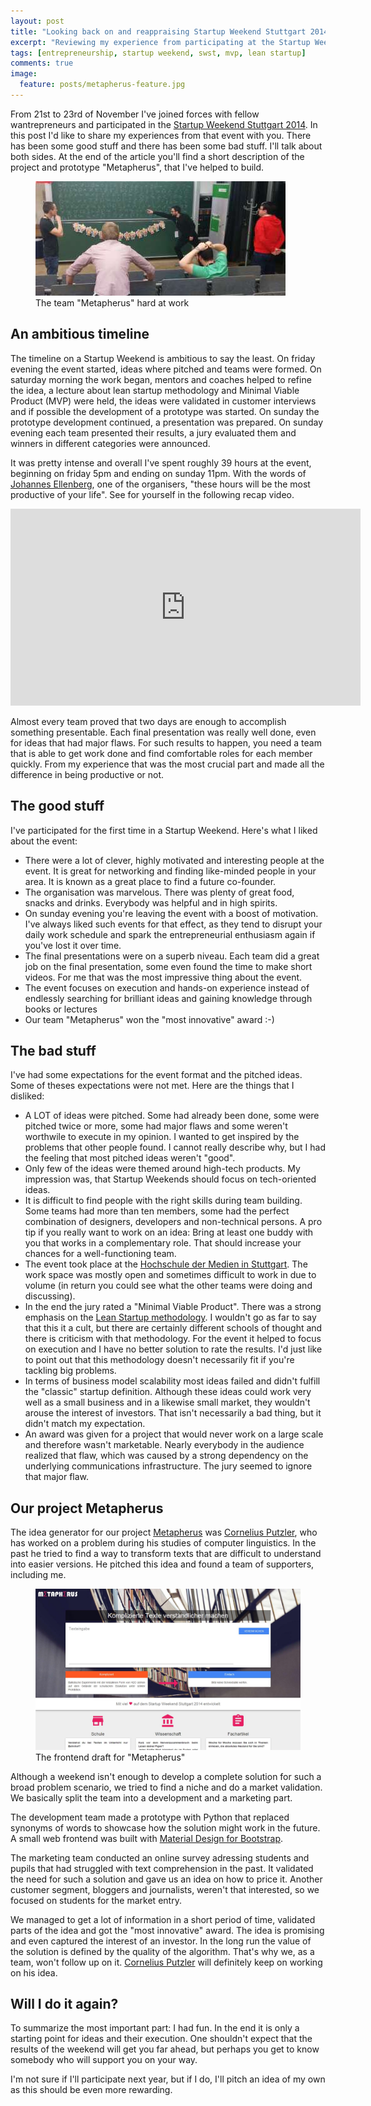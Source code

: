 ```yaml
---
layout: post
title: "Looking back on and reappraising Startup Weekend Stuttgart 2014"
excerpt: "Reviewing my experience from participating at the Startup Weekend Stuttgart 2014: the concept, critique and room for improvement."
tags: [entrepreneurship, startup weekend, swst, mvp, lean startup]
comments: true
image:
  feature: posts/metapherus-feature.jpg
---
```


From 21st to 23rd of November I've joined forces with fellow wantrepreneurs and participated in the [Startup Weekend Stuttgart 2014](http://www.up.co/communities/germany/stuttgart/). In this post I'd like to share my experiences from that event with you. There has been some good stuff and there has been some bad stuff. I'll talk about both sides. At the end of the article you'll find a short description of the project and prototype "Metapherus", that I've helped to build.

<figure>
  <img src="../images/posts/metapherus-team.jpg" />
  <figcaption>The team "Metapherus" hard at work</figcaption>
</figure>

## An ambitious timeline
The timeline on a Startup Weekend is ambitious to say the least. On friday evening the event started, ideas where pitched and teams were formed. On saturday morning the work began, mentors and coaches helped to refine the idea, a lecture about lean startup methodology and Minimal Viable Product (MVP) were held, the ideas were validated in customer interviews and if possible the development of a prototype was started. On sunday the prototype development continued, a presentation was prepared. On sunday evening each team presented their results, a jury evaluated them and winners in different categories were announced.

It was pretty intense and overall I've spent roughly 39 hours at the event, beginning on friday 5pm and ending on sunday 11pm. With the words of [Johannes Ellenberg](http://johannesellenberg.de/), one of the organisers, "these hours will be the most productive of your life". See for yourself in the following recap video.


<iframe width="560" height="315" src="http://www.youtube.com/embed/1uMzkK3HOTA" frameborder="0"> </iframe>


Almost every team proved that two days are enough to accomplish something presentable. Each final presentation was really well done, even for ideas that had major flaws. For such results to happen, you need a team that is able to get work done and find comfortable roles for each member quickly. From my experience that was the most crucial part and made all the difference in being productive or not.

## The good stuff
I've participated for the first time in a Startup Weekend. Here's what I liked about the event:

* There were a lot of clever, highly motivated and interesting people at the event. It is great for networking and finding like-minded people in your area. It is known as a great place to find a future co-founder.
* The organisation was marvelous. There was plenty of great food, snacks and drinks. Everybody was helpful and in high spirits.
* On sunday evening you're leaving the event with a boost of motivation. I've always liked such events for that effect, as they tend to disrupt your daily work schedule and spark the entrepreneurial enthusiasm again if you've lost it over time.
* The final presentations were on a superb niveau. Each team did a great job on the final presentation, some even found the time to make short videos. For me that was the most impressive thing about the event.
* The event focuses on execution and hands-on experience instead of endlessly searching for brilliant ideas and gaining knowledge through books or lectures
* Our team "Metapherus" won the "most innovative" award :-)

## The bad stuff
I've had some expectations for the event format and the pitched ideas. Some of theses expectations were not met. Here are the things that I disliked:

* A LOT of ideas were pitched. Some had already been done, some were pitched twice or more, some had major flaws and some weren't worthwile to execute in my opinion. I wanted to get inspired by the problems that other people found. I cannot really describe why, but I had the feeling that most pitched ideas weren't "good".
* Only few of the ideas were themed around high-tech products. My impression was, that Startup Weekends should focus on tech-oriented ideas.
* It is difficult to find people with the right skills during team building. Some teams had more than ten members, some had the perfect combination of designers, developers and non-technical persons. A pro tip if you really want to work on an idea: Bring at least one buddy with you that works in a complementary role. That should increase your chances for a well-functioning team.
* The event took place at the [Hochschule der Medien in Stuttgart](http://www.hdm-stuttgart.de/). The work space was mostly open and sometimes difficult to work in due to volume (in return you could see what the other teams were doing and discussing).
* In the end the jury rated a "Minimal Viable Product". There was a strong emphasis on the [Lean Startup methodology](http://theleanstartup.com/). I wouldn't go as far to say that this it a cult, but there are certainly different schools of thought and there is criticism with that methodology. For the event it helped to focus on execution and I have no better solution to rate the results. I'd just like to point out that this methodology doesn't necessarily fit if you're tackling big problems.  
* In terms of business model scalability most ideas failed and didn't fulfill the "classic" startup definition. Although these ideas could work very well as a small business and in a likewise small market, they wouldn't arouse the interest of investors. That isn't necessarily a bad thing, but it didn't match my expectation.
* An award was given for a project that would never work on a large scale and therefore wasn't marketable. Nearly everybody in the audience realized that flaw, which was caused by a strong dependency on the underlying communications infrastructure. The jury seemed to ignore that major flaw.

## Our project Metapherus
The idea generator for our project [Metapherus](http://metapherus.co) was [Cornelius Putzler](http://corneliusputzler.de/), who has worked on a problem during his studies of computer linguistics. In the past he tried to find a way to transform texts that are difficult to understand into easier versions. He pitched this idea and found a team of supporters, including me.

<figure>
  <img src="../images/posts/metapherus.jpg" />
  <figcaption>The frontend draft for "Metapherus"</figcaption>
</figure>

Although a weekend isn't enough to develop a complete solution for such a broad problem scenario, we tried to find a niche and do a market validation. We basically split the team into a development and a marketing part.

The development team made a prototype with Python that replaced synonyms of words to showcase how the solution might work in the future. A small web frontend was built with [Material Design for Bootstrap](http://fezvrasta.github.io/bootstrap-material-design/bootstrap-elements.html).

The marketing team conducted an online survey adressing students and pupils that had struggled with text comprehension in the past. It validated the need for such a solution and gave us an idea on how to price it. Another customer segment, bloggers and journalists, weren't that interested, so we focused on students for the market entry.

We managed to get a lot of information in a short period of time, validated parts of the idea and got the "most innovative" award. The idea is promising and even captured the interest of an investor. In the long run the value of the solution is defined by the quality of the algorithm. That's why we, as a team, won't follow up on it. [Cornelius Putzler](http://corneliusputzler.de/) will definitely keep on working on his idea.

## Will I do it again?
To summarize the most important part: I had fun. In the end it is only a starting point for ideas and their execution. One shouldn't expect that the results of the weekend will get you far ahead, but perhaps you get to know somebody who will support you on your way.

I'm not sure if I'll participate next year, but if I do, I'll pitch an idea of my own as this should be even more rewarding.
